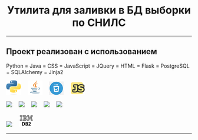 <h1 align="center">Утилита для заливки в БД выборки по СНИЛС</h1>

<hr>

## Проект реализован с использованием
Python = Java = CSS = JavaScript = JQuery = HTML = Flask = PostgreSQL = SQLAlchemy = Jinja2

![](/design/icons/Python.png)&emsp;
![](/design/icons/Java.png)&emsp;
![](/design/icons/css.png)&emsp;
![](/design/icons/js.png)&emsp;

![](/design/icons/Selene.png)&emsp;
![](/design/icons/Selenoid.png)&emsp;
![](/design/icons/Allure_Report.png)&emsp;
![](/design/icons/Jenkins.png)&emsp;
![](/design/icons/Telegram.png)&emsp;

![ ](/design/icons/WAS.png)&emsp;
![ ](/design/icons/db2.png)

<hr>

